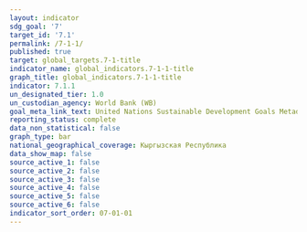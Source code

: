 ```yaml
---
layout: indicator
sdg_goal: '7'
target_id: '7.1'
permalink: /7-1-1/
published: true
target: global_targets.7-1-title
indicator_name: global_indicators.7-1-1-title
graph_title: global_indicators.7-1-1-title
indicator: 7.1.1
un_designated_tier: 1.0
un_custodian_agency: World Bank (WB)
goal_meta_link_text: United Nations Sustainable Development Goals Metadata (PDF 212 KB)
reporting_status: complete
data_non_statistical: false
graph_type: bar
national_geographical_coverage: Кыргызская Республика
data_show_map: false
source_active_1: false
source_active_2: false
source_active_3: false
source_active_4: false
source_active_5: false
source_active_6: false
indicator_sort_order: 07-01-01
---
```

